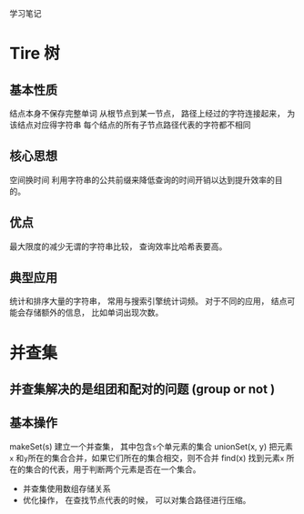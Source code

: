学习笔记

# Tire 树
## 基本性质
结点本身不保存完整单词
从根节点到某一节点， 路径上经过的字符连接起来， 为该结点对应得字符串
每个结点的所有子节点路径代表的字符都不相同
## 核心思想
空间换时间
利用字符串的公共前缀来降低查询的时间开销以达到提升效率的目的。
## 优点
最大限度的减少无谓的字符串比较， 查询效率比哈希表要高。
## 典型应用
统计和排序大量的字符串， 常用与搜索引擎统计词频。
对于不同的应用， 结点可能会存储额外的信息， 比如单词出现次数。

# 并查集
## 并查集解决的是组团和配对的问题 (group or not )
## 基本操作
makeSet(s) 建立一个并查集， 其中包含`s`个单元素的集合
unionSet(x, y) 把元素`x` 和`y`所在的集合合并，如果它们所在的集合相交，则不合并
find(x) 找到元素`x` 所在的集合的代表，用于判断两个元素是否在一个集合。
* 并查集使用数组存储关系
* 优化操作， 在查找节点代表的时候， 可以对集合路径进行压缩。